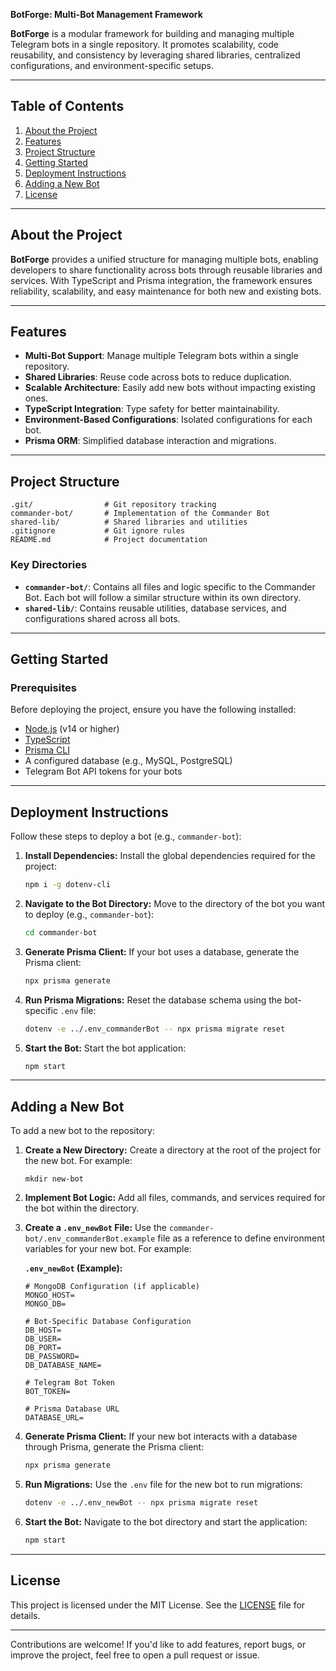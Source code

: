 **BotForge: Multi-Bot Management Framework**

**BotForge** is a modular framework for building and managing multiple Telegram bots in a single repository. It promotes scalability, code reusability, and consistency by leveraging shared libraries, centralized configurations, and environment-specific setups.

---

## Table of Contents

1. [About the Project](#about-the-project)
2. [Features](#features)
3. [Project Structure](#project-structure)
4. [Getting Started](#getting-started)
5. [Deployment Instructions](#deployment-instructions)
6. [Adding a New Bot](#adding-a-new-bot)
7. [License](#license)

---

## About the Project

**BotForge** provides a unified structure for managing multiple bots, enabling developers to share functionality across bots through reusable libraries and services. With TypeScript and Prisma integration, the framework ensures reliability, scalability, and easy maintenance for both new and existing bots.

---

## Features

- **Multi-Bot Support**: Manage multiple Telegram bots within a single repository.
- **Shared Libraries**: Reuse code across bots to reduce duplication.
- **Scalable Architecture**: Easily add new bots without impacting existing ones.
- **TypeScript Integration**: Type safety for better maintainability.
- **Environment-Based Configurations**: Isolated configurations for each bot.
- **Prisma ORM**: Simplified database interaction and migrations.

---

## Project Structure

```
.git/                # Git repository tracking
commander-bot/       # Implementation of the Commander Bot
shared-lib/          # Shared libraries and utilities
.gitignore           # Git ignore rules
README.md            # Project documentation
```

### Key Directories

- **`commander-bot/`**: Contains all files and logic specific to the Commander Bot. Each bot will follow a similar structure within its own directory.
- **`shared-lib/`**: Contains reusable utilities, database services, and configurations shared across all bots.

---

## Getting Started

### Prerequisites

Before deploying the project, ensure you have the following installed:

- [Node.js](https://nodejs.org/) (v14 or higher)
- [TypeScript](https://www.typescriptlang.org/)
- [Prisma CLI](https://www.prisma.io/)
- A configured database (e.g., MySQL, PostgreSQL)
- Telegram Bot API tokens for your bots

---

## Deployment Instructions

Follow these steps to deploy a bot (e.g., `commander-bot`):

1. **Install Dependencies:**
   Install the global dependencies required for the project:
   ```bash
   npm i -g dotenv-cli
   ```

2. **Navigate to the Bot Directory:**
   Move to the directory of the bot you want to deploy (e.g., `commander-bot`):
   ```bash
   cd commander-bot
   ```

3. **Generate Prisma Client:**
   If your bot uses a database, generate the Prisma client:
   ```bash
   npx prisma generate
   ```

4. **Run Prisma Migrations:**
   Reset the database schema using the bot-specific `.env` file:
   ```bash
   dotenv -e ../.env_commanderBot -- npx prisma migrate reset
   ```

5. **Start the Bot:**
   Start the bot application:
   ```bash
   npm start
   ```

---

## Adding a New Bot

To add a new bot to the repository:

1. **Create a New Directory:**
   Create a directory at the root of the project for the new bot. For example:
   ```
   mkdir new-bot
   ```

2. **Implement Bot Logic:**
   Add all files, commands, and services required for the bot within the directory.

3. **Create a `.env_newBot` File:**
   Use the `commander-bot/.env_commanderBot.example` file as a reference to define environment variables for your new bot. For example:

   **`.env_newBot` (Example):**
   ```plaintext
   # MongoDB Configuration (if applicable)
   MONGO_HOST=
   MONGO_DB=

   # Bot-Specific Database Configuration
   DB_HOST=
   DB_USER=
   DB_PORT=
   DB_PASSWORD=
   DB_DATABASE_NAME=

   # Telegram Bot Token
   BOT_TOKEN=

   # Prisma Database URL
   DATABASE_URL=
   ```

4. **Generate Prisma Client:**
   If your new bot interacts with a database through Prisma, generate the Prisma client:
   ```bash
   npx prisma generate
   ```

5. **Run Migrations:**
   Use the `.env` file for the new bot to run migrations:
   ```bash
   dotenv -e ../.env_newBot -- npx prisma migrate reset
   ```

6. **Start the Bot:**
   Navigate to the bot directory and start the application:
   ```bash
   npm start
   ```

---

## License

This project is licensed under the MIT License. See the [LICENSE](LICENSE) file for details.

---

Contributions are welcome! If you'd like to add features, report bugs, or improve the project, feel free to open a pull request or issue.
